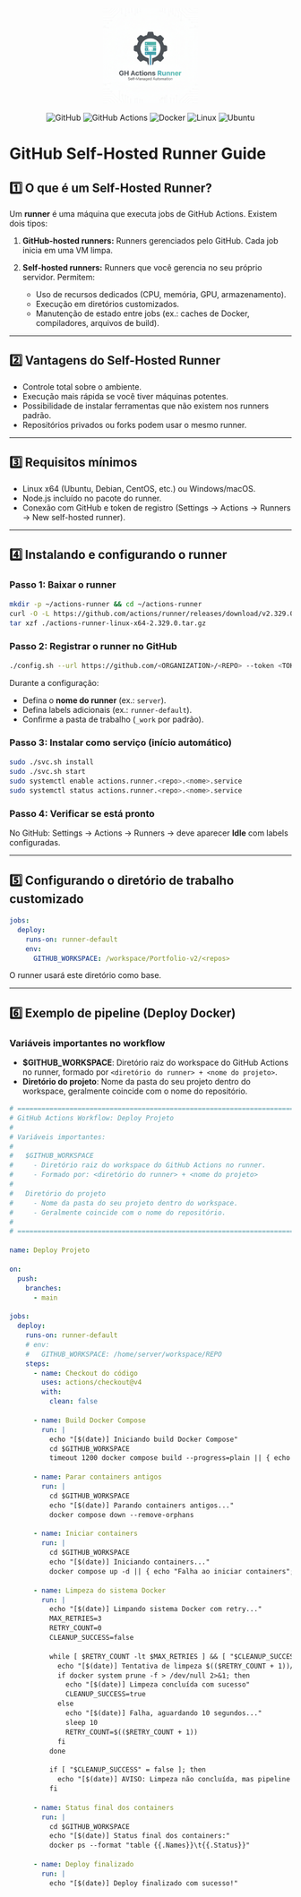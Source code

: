 <p align="center">
  <img src="/Gemini_Generated_Image_86ne9786ne9786ne.png" width="170" alt="Github action Logo IA">
</p>
<p align="center">
  <img src="https://img.shields.io/badge/github-%23121011.svg?style=for-the-badge&logo=github&logoColor=white" alt="GitHub"/>
  <img src="https://img.shields.io/badge/github%20actions-%232671E5.svg?style=for-the-badge&logo=githubactions&logoColor=white" alt="GitHub Actions"/>
  <img src="https://img.shields.io/badge/docker-%230db7ed.svg?style=for-the-badge&logo=docker&logoColor=white" alt="Docker"/>
  <img src="https://img.shields.io/badge/linux-FCC624?style=for-the-badge&logo=linux&logoColor=black" alt="Linux"/>
  <img src="https://img.shields.io/badge/ubuntu-E95420?style=for-the-badge&logo=ubuntu&logoColor=white" alt="Ubuntu"/>
</p>

# GitHub Self-Hosted Runner Guide

## 1️⃣ O que é um Self-Hosted Runner?

Um **runner** é uma máquina que executa jobs de GitHub Actions. Existem dois tipos:

1. **GitHub-hosted runners:** Runners gerenciados pelo GitHub. Cada job inicia em uma VM limpa.
2. **Self-hosted runners:** Runners que você gerencia no seu próprio servidor. Permitem:

   * Uso de recursos dedicados (CPU, memória, GPU, armazenamento).
   * Execução em diretórios customizados.
   * Manutenção de estado entre jobs (ex.: caches de Docker, compiladores, arquivos de build).

---

## 2️⃣ Vantagens do Self-Hosted Runner

* Controle total sobre o ambiente.
* Execução mais rápida se você tiver máquinas potentes.
* Possibilidade de instalar ferramentas que não existem nos runners padrão.
* Repositórios privados ou forks podem usar o mesmo runner.

---

## 3️⃣ Requisitos mínimos

* Linux x64 (Ubuntu, Debian, CentOS, etc.) ou Windows/macOS.
* Node.js incluído no pacote do runner.
* Conexão com GitHub e token de registro (Settings → Actions → Runners → New self-hosted runner).

---

## 4️⃣ Instalando e configurando o runner

### Passo 1: Baixar o runner

```bash
mkdir -p ~/actions-runner && cd ~/actions-runner
curl -O -L https://github.com/actions/runner/releases/download/v2.329.0/actions-runner-linux-x64-2.329.0.tar.gz
tar xzf ./actions-runner-linux-x64-2.329.0.tar.gz
```

### Passo 2: Registrar o runner no GitHub

```bash
./config.sh --url https://github.com/<ORGANIZATION>/<REPO> --token <TOKEN>
```

Durante a configuração:

* Defina o **nome do runner** (ex.: `server`).
* Defina labels adicionais (ex.: `runner-default`).
* Confirme a pasta de trabalho (`_work` por padrão).

### Passo 3: Instalar como serviço (início automático)

```bash
sudo ./svc.sh install
sudo ./svc.sh start
sudo systemctl enable actions.runner.<repo>.<nome>.service
sudo systemctl status actions.runner.<repo>.<nome>.service
```

### Passo 4: Verificar se está pronto

No GitHub: Settings → Actions → Runners → deve aparecer **Idle** com labels configuradas.

---

## 5️⃣ Configurando o diretório de trabalho customizado

```yaml
jobs:
  deploy:
    runs-on: runner-default
    env:
      GITHUB_WORKSPACE: /workspace/Portfolio-v2/<repos>
```

O runner usará este diretório como base.

---

## 6️⃣ Exemplo de pipeline (Deploy Docker)

### Variáveis importantes no workflow

* **$GITHUB_WORKSPACE**: Diretório raiz do workspace do GitHub Actions no runner, formado por `<diretório do runner> + <nome do projeto>`.
* **Diretório do projeto**: Nome da pasta do seu projeto dentro do workspace, geralmente coincide com o nome do repositório.

```yaml
# =================================================================================
# GitHub Actions Workflow: Deploy Projeto
#
# Variáveis importantes:
# 
#   $GITHUB_WORKSPACE
#     - Diretório raiz do workspace do GitHub Actions no runner.
#     - Formado por: <diretório do runner> + <nome do projeto>
#
#   Diretório do projeto
#     - Nome da pasta do seu projeto dentro do workspace.
#     - Geralmente coincide com o nome do repositório.
#
# =================================================================================

name: Deploy Projeto

on:
  push:
    branches:
      - main

jobs:
  deploy:
    runs-on: runner-default
    # env:
    #   GITHUB_WORKSPACE: /home/server/workspace/REPO
    steps:
      - name: Checkout do código
        uses: actions/checkout@v4
        with:
          clean: false

      - name: Build Docker Compose
        run: |
          echo "[$(date)] Iniciando build Docker Compose"
          cd $GITHUB_WORKSPACE
          timeout 1200 docker compose build --progress=plain || { echo "Build falhou ou timeout"; exit 1; }

      - name: Parar containers antigos
        run: |
          cd $GITHUB_WORKSPACE
          echo "[$(date)] Parando containers antigos..."
          docker compose down --remove-orphans

      - name: Iniciar containers
        run: |
          cd $GITHUB_WORKSPACE
          echo "[$(date)] Iniciando containers..."
          docker compose up -d || { echo "Falha ao iniciar containers"; exit 1; }

      - name: Limpeza do sistema Docker
        run: |
          echo "[$(date)] Limpando sistema Docker com retry..."
          MAX_RETRIES=3
          RETRY_COUNT=0
          CLEANUP_SUCCESS=false

          while [ $RETRY_COUNT -lt $MAX_RETRIES ] && [ "$CLEANUP_SUCCESS" = false ]; do
            echo "[$(date)] Tentativa de limpeza $(($RETRY_COUNT + 1))/$MAX_RETRIES..."
            if docker system prune -f > /dev/null 2>&1; then
              echo "[$(date)] Limpeza concluída com sucesso"
              CLEANUP_SUCCESS=true
            else
              echo "[$(date)] Falha, aguardando 10 segundos..."
              sleep 10
              RETRY_COUNT=$(($RETRY_COUNT + 1))
            fi
          done

          if [ "$CLEANUP_SUCCESS" = false ]; then
            echo "[$(date)] AVISO: Limpeza não concluída, mas pipeline continua..."
          fi

      - name: Status final dos containers
        run: |
          cd $GITHUB_WORKSPACE
          echo "[$(date)] Status final dos containers:"
          docker ps --format "table {{.Names}}\t{{.Status}}"

      - name: Deploy finalizado
        run: |
          echo "[$(date)] Deploy finalizado com sucesso!"

```
